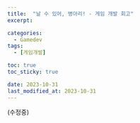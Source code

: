 ```yaml
---
title:  "날 수 있어, 병아리! - 게임 개발 회고"
excerpt: 

categories:
  - Gamedev
tags:
  - [게임개발]

toc: true
toc_sticky: true

date: 2023-10-31
last_modified_at: 2023-10-31
---
```


(수정중)